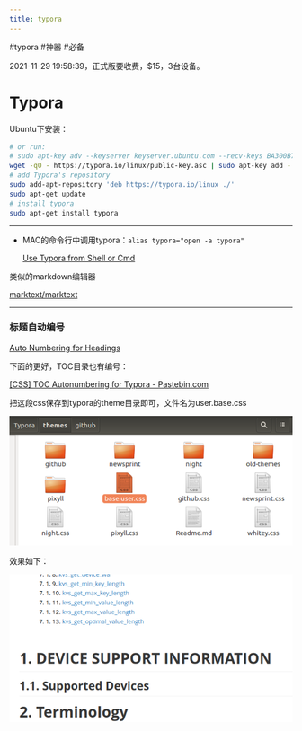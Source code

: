 ```yaml
---
title: typora
---
```


#typora #神器 #必备

2021-11-29 19:58:39，正式版要收费，$15，3台设备。

# Typora

Ubuntu下安装：

```bash
# or run:
# sudo apt-key adv --keyserver keyserver.ubuntu.com --recv-keys BA300B7755AFCFAE
wget -qO - https://typora.io/linux/public-key.asc | sudo apt-key add -
# add Typora's repository
sudo add-apt-repository 'deb https://typora.io/linux ./'
sudo apt-get update
# install typora
sudo apt-get install typora
```

---

- MAC的命令行中调用typora：`alias typora="open -a typora"`
    
    [Use Typora from Shell or Cmd](https://support.typora.io/Use-Typora-From-Shell-or-cmd/)
    

类似的markdown编辑器

[marktext/marktext](https://github.com/marktext/marktext)

---

### 标题自动编号

[Auto Numbering for Headings](https://support.typora.io/Auto-Numbering/)

下面的更好，TOC目录也有编号：

[[CSS] TOC Autonumbering for Typora - Pastebin.com](https://pastebin.com/NYugSbXk)

把这段css保存到typora的theme目录即可，文件名为user.base.css

![2022-05-02_11-20-42](assets/2022-05-02_11-20-42.png)

效果如下：

![c79ea10b044580173c7fd16985dea246](assets/c79ea10b044580173c7fd16985dea246.png)